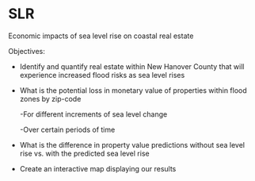 # SLR
Economic impacts of sea level rise on coastal real estate

Objectives:

- Identify and quantify real estate within New Hanover County that will experience increased flood risks as sea level rises
- What is the potential loss in monetary value of properties within flood zones by zip-code

    -For different increments of  sea level change
    
    -Over certain periods of time
- What is the difference in property value predictions without sea level rise vs. with the predicted sea level rise
- Create an interactive map displaying our results
